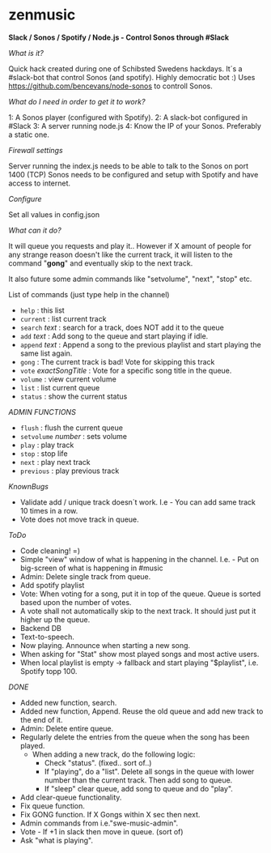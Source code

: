 # zenmusic
**Slack / Sonos / Spotify / Node.js - Control Sonos through #Slack**

*What is it?*

Quick hack created during one of Schibsted Swedens hackdays.
It´s a #slack-bot that control Sonos (and spotify). Highly democratic bot :)
Uses https://github.com/bencevans/node-sonos to controll Sonos.

*What do I need in order to get it to work?*

1: A Sonos player (configured with Spotify).
2: A slack-bot configured in #Slack
3: A server running node.js
4: Know the IP of your Sonos. Preferably a static one.

*Firewall settings*

Server running the index.js needs to be able to talk to the Sonos on port 1400 (TCP)
Sonos needs to be configured and setup with Spotify and have access to internet.

*Configure*

Set all values in config.json

*What can it do?*

It will queue you requests and play it..  However if X amount of people for any strange reason doesn't like the current track, it will listen to the command "**gong**" and eventually skip to the next track.

It also future some admin commands like "setvolume", "next", "stop" etc.

List of commands (just type help in the channel)

* `help` : this list 
* `current` : list current track
* `search` _text_ : search for a track, does NOT add it to the queue
* `add` _text_ : Add song to the queue and start playing if idle.
* `append` _text_ : Append a song to the previous playlist and start playing the same list again.
* `gong` : The current track is bad! Vote for skipping this track
* `vote` _exactSongTitle_ : Vote for a specific song title in the queue.
* `volume` : view current volume
* `list` : list current queue
* `status` : show the current status

*ADMIN FUNCTIONS*

* `flush` : flush the current queue
* `setvolume` _number_ : sets volume
* `play` : play track
* `stop` : stop life
* `next` : play next track
* `previous` : play previous track
    
 
*KnownBugs*

* Validate add / unique track doesn´t work. I.e - You can add same track 10 times in a row.
* Vote does not move track in queue.
 
*ToDo*

* Code cleaning! =)
* Simple "view" window of what is happening in the channel. I.e. - Put on big-screen of what is happening in #music
* Admin: Delete single track from queue.
* Add spotify playlist
* Vote: When voting for a song, put it in top of the queue. Queue is sorted based upon the number of votes.
* A vote shall not automatically skip to the next track. It should just put it higher up the queue.
* Backend DB
* Text-to-speech. 
* Now playing. Announce when starting a new song.
* When asking for "Stat" show most played songs and most active users.
* When local playlist is empty -> fallback and start playing "$playlist", i.e. Spotify topp 100.

*DONE*

* Added new function, search.
* Added new function, Append. Reuse the old queue and add new track to the end of it.
* Admin: Delete entire queue.
* Regularly delete the entries from the queue when the song has been played.
   * When adding a new track, do the following logic:
        * Check "status". (fixed.. sort of..)   
        * If "playing", do a "list". Delete all songs in the queue with lower number than the current track. Then add song to queue.
        * If "sleep" clear queue, add song to queue and do "play".
* Add clear-queue functionality.
* Fix queue function.
* Fix GONG function. If X Gongs within X sec then next.
* Admin commands from i.e."swe-music-admin".
* Vote - If +1 in slack then move in queue. (sort of)
* Ask "what is playing".

